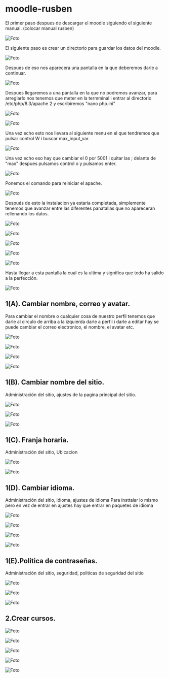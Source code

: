 # moodle-rusben

El primer paso despues de descargar el moodle siguiendo el siguiente manual. (colocar manual rusben)

![Foto](1.png)

El siguiente paso es crear un directorio para guardar los datos del moodle.

![Foto](2.png)

Despues de eso nos aparecera una pantalla en la que deberemos darle a continuar.

![Foto](3.png)

Despues llegaremos a una pantalla en la que no podremos avanzar, para arreglarlo nos tenemos que meter en la termminal i entrar al directorio /etc/php/8.3/apache 2 y escribiremos "nano php.ini"

![Foto](4.png)

![Foto](5.png)

Una vez echo esto nos llevara al siguiente menu en el que tendremos que pulsar control W i buscar max_input_var.

![Foto](6.png)

Una vez echo eso hay que cambiar el 0 por 5001 i quitar las ; delante de "max" despues pulsamos control o y pulsamos enter.


![Foto](7.png)

Ponemos el comando para reiniciar el apache.

![Foto](8.png)

Después de esto la instalacion ya estaria completada, simplemente tenemos que avanzar entre las diferentes panatallas que no apareceran rellenando los datos.


![Foto](9.png)

![Foto](10.png)

![Foto](11.png)

![Foto](12.png)

![Foto](13.png)

Hasta llegar a esta pantalla la cual es la ultima y significa que todo ha salido a la perfección.


![Foto](14.png)

## 1(A). Cambiar nombre, correo y avatar.

Para cambiar el nombre o cualquier cosa de nuestro perfil tenemos que darle al circulo de arriba a la izquierda darle a perfil i darle a editar hay se puede cambiar el correo electronico, el nombre, el avatar etc.  

![Foto](15.png)

![Foto](17.png)

![Foto](18.png)

![Foto](19.png)

## 1(B). Cambiar nombre del sitio.

Administración del sitio, ajustes de la pagina principal del sitio.

![Foto](20.png)

![Foto](21.png)

![Foto](22.png)

## 1(C). Franja horaria.

Administración del sitio, Ubicacion

![Foto](20.png)

![Foto](23.png)

## 1(D). Cambiar idioma.
Administración del sitio, idioma, ajustes de idioma
Para insttalar lo mismo pero en vez de entrar en ajustes hay que entrar en paquetes de idioma

![Foto](20.png)

![Foto](24.png)

![Foto](25.png)

![Foto](26.png)

## 1(E).Politica de contraseñas.
Administración del sitio, seguridad, politicas de seguridad del sitio

![Foto](20.png)

![Foto](27.png)

![Foto](28.png)

## 2.Crear cursos.

![Foto](29.png)

![Foto](30.png)

![Foto](31.png)

![Foto](32.png)

![Foto](33.png)
